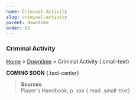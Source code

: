 ```yaml
---
name: Criminal Activity
slug: criminal-activity
parent: downtime
order: 05
---
```

### Criminal Activity
[Home](home) > [Downtime](downtime) > Criminal Activity {.small-text}

**COMING SOON** {.text-center}

> **Sources** <br/>
> Player's Handbook, p. xxx
{.read .small-text}
